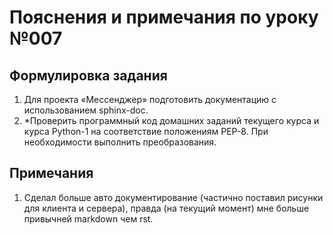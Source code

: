 # Пояснения и примечания по уроку №007

## Формулировка задания

1. Для проекта «Мессенджер» подготовить документацию с использованием sphinx-doc.
2. *Проверить программный код домашних заданий текущего курса и курса Python-1
   на соответствие положениям PEP-8. При необходимости выполнить преобразования.

## Примечания

1. Сделал больше авто документирование (частично поставил рисунки для клиента
   и сервера), правда (на текущий момент) мне больше привычней markdown чем rst. 